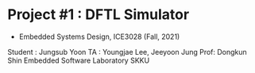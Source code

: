 # Project #1 : DFTL Simulator
 - Embedded Systems Design, ICE3028 (Fall, 2021)

Student : Jungsub Yoon
TA : Youngjae Lee, Jeeyoon Jung
Prof: Dongkun Shin
Embedded Software Laboratory
SKKU
